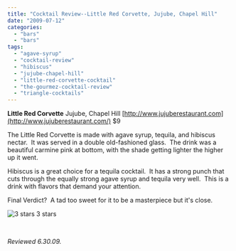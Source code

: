 ```yaml
---
title: "Cocktail Review--Little Red Corvette, Jujube, Chapel Hill"
date: "2009-07-12"
categories:
  - "bars"
  - "bars"
tags:
  - "agave-syrup"
  - "cocktail-review"
  - "hibiscus"
  - "jujube-chapel-hill"
  - "little-red-corvette-cocktail"
  - "the-gourmez-cocktail-review"
  - "triangle-cocktails"
---
```


**Little Red Corvette** Jujube, Chapel Hill [http://www.jujuberestaurant.com](http://www.jujuberestaurant.com/) $9

The Little Red Corvette is made with agave syrup, tequila, and hibiscus nectar.  It was served in a double old-fashioned glass.  The drink was a beautiful carmine pink at bottom, with the shade getting lighter the higher up it went.

Hibiscus is a great choice for a tequila cocktail.  It has a strong punch that cuts through the equally strong agave syrup and tequila very well.  This is a drink with flavors that demand your attention.

Final Verdict?  A tad too sweet for it to be a masterpiece but it's close.




<div class="caption">

![3 stars](http://s3.amazonaws.com/thegourmez-wpmedia/2009/02/rating_avocado1.gif "rating_avocado1") 3 stars</div>


 

_Reviewed 6.30.09._
